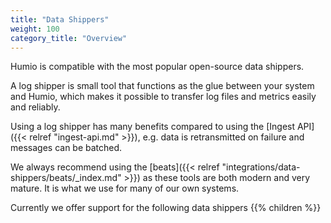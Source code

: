 ```yaml
---
title: "Data Shippers"
weight: 100
category_title: "Overview"
---
```


Humio is compatible with the most popular open-source data shippers.

A log shipper is small tool that functions as the glue between your system and Humio, which makes it possible to
transfer log files and metrics easily and reliably.

Using a log shipper has many benefits compared to using the [Ingest API]({{< relref "ingest-api.md" >}}),
e.g. data is retransmitted on failure and messages can be batched.

We always recommend using the [beats]({{< relref "integrations/data-shippers/beats/_index.md" >}})
as these tools are both modern and very mature. It is what we use for many of our own systems.

Currently we offer support for the following data shippers
{{% children %}}

